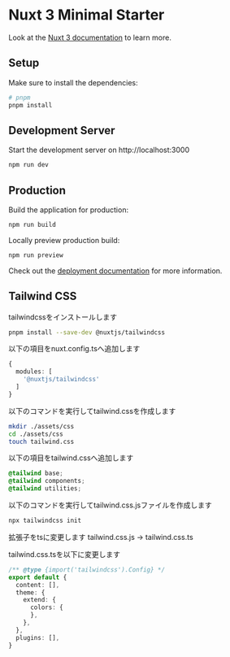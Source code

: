 # Nuxt 3 Minimal Starter

Look at the [Nuxt 3 documentation](https://nuxt.com/docs/getting-started/introduction) to learn more.

## Setup

Make sure to install the dependencies:

```bash
# pnpm
pnpm install
```

## Development Server

Start the development server on http://localhost:3000

```bash
npm run dev
```

## Production

Build the application for production:

```bash
npm run build
```

Locally preview production build:

```bash
npm run preview
```

Check out the [deployment documentation](https://nuxt.com/docs/getting-started/deployment) for more information.


## Tailwind CSS

tailwindcssをインストールします

```bash
pnpm install --save-dev @nuxtjs/tailwindcss
```

以下の項目をnuxt.config.tsへ追加します

```typescript
{
  modules: [
    '@nuxtjs/tailwindcss'
  ]
}
```

以下のコマンドを実行してtailwind.cssを作成します

```bash
mkdir ./assets/css
cd ./assets/css
touch tailwind.css
```

以下の項目をtailwind.cssへ追加します

```css
@tailwind base;
@tailwind components;
@tailwind utilities;
```

以下のコマンドを実行してtailwind.css.jsファイルを作成します

```bash
npx tailwindcss init
```

拡張子をtsに変更します
tailwind.css.js → tailwind.css.ts

tailwind.css.tsを以下に変更します

```typescript
/** @type {import('tailwindcss').Config} */
export default {
  content: [],
  theme: {
    extend: {
      colors: {
      },
    },
  },
  plugins: [],
}
```

